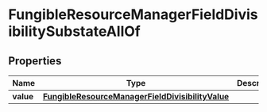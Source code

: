 

# FungibleResourceManagerFieldDivisibilitySubstateAllOf


## Properties

| Name | Type | Description | Notes |
|------------ | ------------- | ------------- | -------------|
|**value** | [**FungibleResourceManagerFieldDivisibilityValue**](FungibleResourceManagerFieldDivisibilityValue.md) |  |  |




